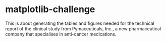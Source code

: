 # matplotlib-challenge
This is about generating the tables and figures needed for the technical report of the clinical study from Pymaceuticals, Inc., a new pharmaceutical company that specialises in anti-cancer medications.
